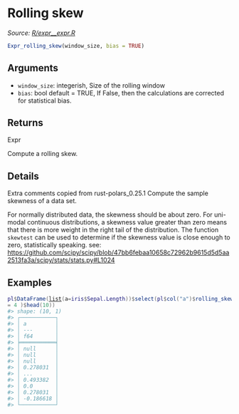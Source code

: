 # Rolling skew

*Source: [R/expr__expr.R](https://github.com/pola-rs/r-polars/tree/main/R/expr__expr.R)*

```r
Expr_rolling_skew(window_size, bias = TRUE)
```

## Arguments

- `window_size`: integerish, Size of the rolling window
- `bias`: bool default = TRUE, If False, then the calculations are corrected for statistical bias.

## Returns

Expr

Compute a rolling skew.

## Details

Extra comments copied from rust-polars_0.25.1 Compute the sample skewness of a data set.

For normally distributed data, the skewness should be about zero. For uni-modal continuous distributions, a skewness value greater than zero means that there is more weight in the right tail of the distribution. The function `skewtest` can be used to determine if the skewness value is close enough to zero, statistically speaking. see: https://github.com/scipy/scipy/blob/47bb6febaa10658c72962b9615d5d5aa2513fa3a/scipy/stats/stats.py#L1024

## Examples

<pre class='r-example'><code><span class='r-in'><span><span class='va'>pl</span><span class='op'>$</span><span class='fu'>DataFrame</span><span class='op'>(</span><span class='fu'><a href='https://rdrr.io/r/base/list.html'>list</a></span><span class='op'>(</span>a<span class='op'>=</span><span class='va'>iris</span><span class='op'>$</span><span class='va'>Sepal.Length</span><span class='op'>)</span><span class='op'>)</span><span class='op'>$</span><span class='fu'>select</span><span class='op'>(</span><span class='va'>pl</span><span class='op'>$</span><span class='fu'>col</span><span class='op'>(</span><span class='st'>"a"</span><span class='op'>)</span><span class='op'>$</span><span class='fu'>rolling_skew</span><span class='op'>(</span>window_size <span class='op'>=</span> <span class='fl'>4</span> <span class='op'>)</span><span class='op'>$</span><span class='fu'>head</span><span class='op'>(</span><span class='fl'>10</span><span class='op'>)</span><span class='op'>)</span></span></span>
<span class='r-out co'><span class='r-pr'>#&gt;</span> shape: (10, 1)</span>
<span class='r-out co'><span class='r-pr'>#&gt;</span> ┌───────────┐</span>
<span class='r-out co'><span class='r-pr'>#&gt;</span> │ a         │</span>
<span class='r-out co'><span class='r-pr'>#&gt;</span> │ ---       │</span>
<span class='r-out co'><span class='r-pr'>#&gt;</span> │ f64       │</span>
<span class='r-out co'><span class='r-pr'>#&gt;</span> ╞═══════════╡</span>
<span class='r-out co'><span class='r-pr'>#&gt;</span> │ null      │</span>
<span class='r-out co'><span class='r-pr'>#&gt;</span> │ null      │</span>
<span class='r-out co'><span class='r-pr'>#&gt;</span> │ null      │</span>
<span class='r-out co'><span class='r-pr'>#&gt;</span> │ 0.278031  │</span>
<span class='r-out co'><span class='r-pr'>#&gt;</span> │ ...       │</span>
<span class='r-out co'><span class='r-pr'>#&gt;</span> │ 0.493382  │</span>
<span class='r-out co'><span class='r-pr'>#&gt;</span> │ 0.0       │</span>
<span class='r-out co'><span class='r-pr'>#&gt;</span> │ 0.278031  │</span>
<span class='r-out co'><span class='r-pr'>#&gt;</span> │ -0.186618 │</span>
<span class='r-out co'><span class='r-pr'>#&gt;</span> └───────────┘</span>
 </code></pre>